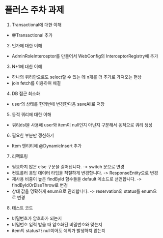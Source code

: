 # 플러스 주차 과제

1. Transactional에 대한 이해
 - @Transactional 추가

2. 인가에 대한 이해
 - AdminRoleInterceptor를 만들어서 WebConfig의 InterceptorRegistry에 추가

3. N+1에 대한 이해
 - 하나의 쿼리만으로도 select할 수 있는 데 n개를 더 추가로 가져오는 현상
 - join fetch를 이용하여 해결

4. DB 접근 최소화
 - user의 상태를 한꺼번에 변경한다음 saveAll로 저장

5. 동적 쿼리에 대한 이해
 - 쿼리dsl을 사용해 user와 item이 null인지 아닌지 구분해서 동적으로 쿼리 생성

6. 필요한 부분만 갱신하기
 - Item 엔티티에 @DynamicInsert 추가

7. 리팩토링
 - 필요하지 않은 else 구문을 걷어냅니다. -> switch 문으로 변경
 - 컨트롤러 응답 데이터 타입을 적절하게 변경합니다. -> ResponseEntity으로 변경
 - 재사용 비중이 높은 findById 함수들을 default 메소드로 선언합니다. -> findByIdOrElseThrow로 변경
 - 상태 값을 명확하게 enum으로 관리합니다. -> reservation의 status를 enum으로 변경

8. 테스트 코드
 - 비밀번호가 암호화가 되는지
 - 비밀번호 입력 받을 때 암호화된 비밀번호와 맞는지
 - item의 status가 null이어도 예외가 발생하지 않는지